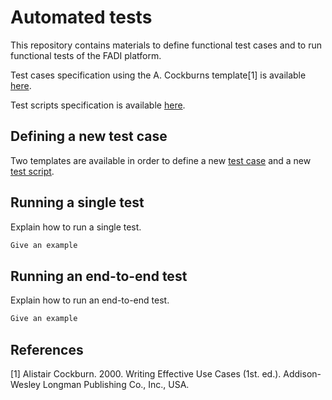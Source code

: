 # Automated tests
This repository contains materials to define functional test cases and to run functional tests of the FADI platform.

Test cases specification using the A. Cockburns template[1] is available [here](doc/Cockburns-specification.md).

Test scripts specification is available [here](doc/Test-scripts-specifications.md).


## Defining a new test case

Two templates are available in order to define a new [test case](doc/cockburns/TC-template.md) and a new [test script](doc/test-scripts/TS-template.md).

## Running a single test
Explain how to run a single test.

```bash
Give an example
```

## Running an end-to-end test
Explain how to run an end-to-end test.

```bash
Give an example
```

## References

[1] Alistair Cockburn. 2000. Writing Effective Use Cases (1st. ed.). Addison-Wesley Longman Publishing Co., Inc., USA. 